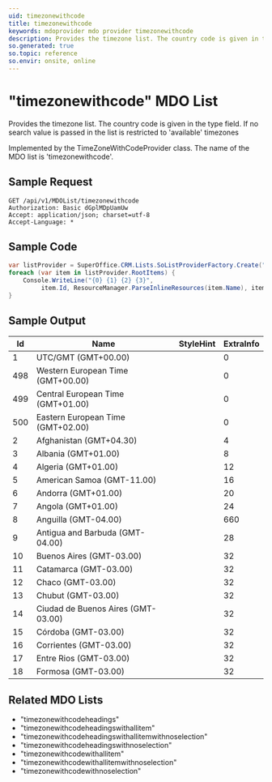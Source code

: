 ```yaml
---
uid: timezonewithcode
title: timezonewithcode
keywords: mdoprovider mdo provider timezonewithcode
description: Provides the timezone list. The country code is given in the type field. If no search value is passed in the list is restricted to 'available' timezones
so.generated: true
so.topic: reference
so.envir: onsite, online
---
```


# "timezonewithcode" MDO List
Provides the timezone list. The country code is given in the type field.
If no search value is passed in the list is restricted to 'available' timezones



Implemented by the <see cref="T:SuperOffice.CRM.Lists.TimeZoneWithCodeProvider">TimeZoneWithCodeProvider</see> class.
The name of the MDO list is 'timezonewithcode'.




## Sample Request

```http!
GET /api/v1/MDOList/timezonewithcode
Authorization: Basic dGplMDpUamUw
Accept: application/json; charset=utf-8
Accept-Language: *

```

## Sample Code
```cs
var listProvider = SuperOffice.CRM.Lists.SoListProviderFactory.Create("timezonewithcode", forceFlatList: true);
foreach (var item in listProvider.RootItems) {
    Console.WriteLine("{0} {1} {2} {3}", 
         item.Id, ResourceManager.ParseInlineResources(item.Name), item.StyleHint, item.ExtraInfo);
}
```

## Sample Output

|Id   | Name  |StyleHint|ExtraInfo |
| --- | ----- | ------- | -------- |
|1|UTC/GMT (GMT+00.00)||0|
|498|Western European Time (GMT+00.00)||0|
|499|Central European Time (GMT+01.00)||0|
|500|Eastern European Time (GMT+02.00)||0|
|2|Afghanistan (GMT+04.30)||4|
|3|Albania (GMT+01.00)||8|
|4|Algeria (GMT+01.00)||12|
|5|American Samoa (GMT-11.00)||16|
|6|Andorra (GMT+01.00)||20|
|7|Angola (GMT+01.00)||24|
|8|Anguilla (GMT-04.00)||660|
|9|Antigua and Barbuda (GMT-04.00)||28|
|10|Buenos Aires (GMT-03.00)||32|
|11|Catamarca (GMT-03.00)||32|
|12|Chaco (GMT-03.00)||32|
|13|Chubut (GMT-03.00)||32|
|14|Ciudad de Buenos Aires (GMT-03.00)||32|
|15|Córdoba (GMT-03.00)||32|
|16|Corrientes (GMT-03.00)||32|
|17|Entre Rios (GMT-03.00)||32|
|18|Formosa (GMT-03.00)||32|


## Related MDO Lists

* "timezonewithcodeheadings"
* "timezonewithcodeheadingswithallitem"
* "timezonewithcodeheadingswithallitemwithnoselection"
* "timezonewithcodeheadingswithnoselection"
* "timezonewithcodewithallitem"
* "timezonewithcodewithallitemwithnoselection"
* "timezonewithcodewithnoselection"
